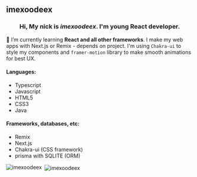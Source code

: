 ## imexoodeex
<h3 align="center">Hi, My nick is <i>imexoodeex</i>. I'm young <strong>React developer</strong>.</h3>

🌱 I’m currently learning **React and all other frameworks**. I make my web apps with Next.js or Remix - depends on project. I'm using `Chakra-ui` to style my components and `framer-motion` library to make smooth animations for best UX.

#### Languages:
- Typescript
- Javascript
- HTML5
- CSS3
- Java

#### Frameworks, databases, etc:
- Remix
- Next.js
- Chakra-ui (CSS framework)
- prisma with SQLITE (ORM)



<p><img align="left" src="https://github-readme-stats.vercel.app/api/top-langs?username=imexoodeex&show_icons=true&locale=en&layout=compact" alt="imexoodeex" /></p>

<p>&nbsp;<img align="center" src="https://github-readme-stats.vercel.app/api?username=imexoodeex&show_icons=true&locale=en" alt="imexoodeex" /></p>


